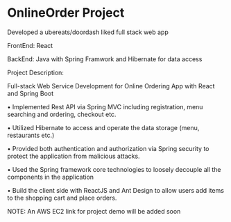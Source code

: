 # OnlineOrder Project
Developed a ubereats/doordash liked full stack web app

FrontEnd: React

BackEnd: Java with Spring Framwork and Hibernate for data access

Project Description:

Full-stack Web Service Development for Online Ordering App with React and Spring Boot

• Implemented Rest API via Spring MVC including registration, menu searching and ordering,
  checkout etc.
  
• Utilized Hibernate to access and operate the data storage (menu, restaurants etc.)

• Provided both authentication and authorization via Spring security to protect the application
  from malicious attacks.
  
• Used the Spring framework core technologies to loosely decouple all the components in the
  application
  
• Build the client side with ReactJS and Ant Design to allow users add items to the shopping cart
  and place orders.
  
  NOTE: An AWS EC2 link for project demo will be added soon

